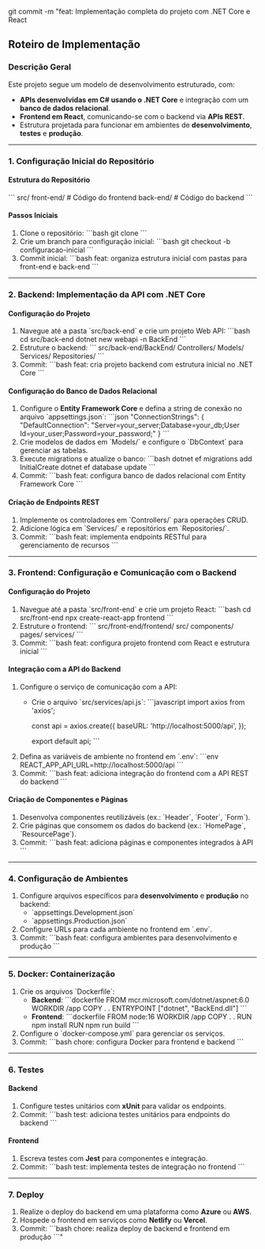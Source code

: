git commit -m "feat: Implementação completa do projeto com .NET Core e React

## Roteiro de Implementação

### Descrição Geral
Este projeto segue um modelo de desenvolvimento estruturado, com:
- **APIs desenvolvidas em C# usando o .NET Core** e integração com um **banco de dados relacional**.
- **Frontend em React**, comunicando-se com o backend via **APIs REST**.
- Estrutura projetada para funcionar em ambientes de **desenvolvimento**, **testes** e **produção**.

---

### 1. Configuração Inicial do Repositório

#### Estrutura do Repositório
\`\`\`
src/
  front-end/   # Código do frontend
  back-end/    # Código do backend
\`\`\`

#### Passos Iniciais
1. Clone o repositório:
   \`\`\`bash
   git clone <URL-DO-REPOSITORIO>
   \`\`\`
2. Crie um branch para configuração inicial:
   \`\`\`bash
   git checkout -b configuracao-inicial
   \`\`\`
3. Commit inicial:
   \`\`\`bash
   feat: organiza estrutura inicial com pastas para front-end e back-end
   \`\`\`

---

### 2. Backend: Implementação da API com .NET Core

#### Configuração do Projeto
1. Navegue até a pasta \`src/back-end\` e crie um projeto Web API:
   \`\`\`bash
   cd src/back-end
   dotnet new webapi -n BackEnd
   \`\`\`
2. Estruture o backend:
   \`\`\`
   src/back-end/BackEnd/
     Controllers/
     Models/
     Services/
     Repositories/
   \`\`\`
3. Commit:
   \`\`\`bash
   feat: cria projeto backend com estrutura inicial no .NET Core
   \`\`\`

#### Configuração do Banco de Dados Relacional
1. Configure o **Entity Framework Core** e defina a string de conexão no arquivo \`appsettings.json\`:
   \`\`\`json
   "ConnectionStrings": {
     "DefaultConnection": "Server=your_server;Database=your_db;User Id=your_user;Password=your_password;"
   }
   \`\`\`
2. Crie modelos de dados em \`Models/\` e configure o \`DbContext\` para gerenciar as tabelas.
3. Execute migrations e atualize o banco:
   \`\`\`bash
   dotnet ef migrations add InitialCreate
   dotnet ef database update
   \`\`\`
4. Commit:
   \`\`\`bash
   feat: configura banco de dados relacional com Entity Framework Core
   \`\`\`

#### Criação de Endpoints REST
1. Implemente os controladores em \`Controllers/\` para operações CRUD.
2. Adicione lógica em \`Services/\` e repositórios em \`Repositories/\`.
3. Commit:
   \`\`\`bash
   feat: implementa endpoints RESTful para gerenciamento de recursos
   \`\`\`

---

### 3. Frontend: Configuração e Comunicação com o Backend

#### Configuração do Projeto
1. Navegue até a pasta \`src/front-end\` e crie um projeto React:
   \`\`\`bash
   cd src/front-end
   npx create-react-app frontend
   \`\`\`
2. Estruture o frontend:
   \`\`\`
   src/front-end/frontend/
     src/
       components/
       pages/
       services/
   \`\`\`
3. Commit:
   \`\`\`bash
   feat: configura projeto frontend com React e estrutura inicial
   \`\`\`

#### Integração com a API do Backend
1. Configure o serviço de comunicação com a API:
   - Crie o arquivo \`src/services/api.js\`:
     \`\`\`javascript
     import axios from 'axios';

     const api = axios.create({
       baseURL: 'http://localhost:5000/api',
     });

     export default api;
     \`\`\`
2. Defina as variáveis de ambiente no frontend em \`.env\`:
   \`\`\`env
   REACT_APP_API_URL=http://localhost:5000/api
   \`\`\`
3. Commit:
   \`\`\`bash
   feat: adiciona integração do frontend com a API REST do backend
   \`\`\`

#### Criação de Componentes e Páginas
1. Desenvolva componentes reutilizáveis (ex.: \`Header\`, \`Footer\`, \`Form\`).
2. Crie páginas que consomem os dados do backend (ex.: \`HomePage\`, \`ResourcePage\`).
3. Commit:
   \`\`\`bash
   feat: adiciona páginas e componentes integrados à API
   \`\`\`

---

### 4. Configuração de Ambientes

1. Configure arquivos específicos para **desenvolvimento** e **produção** no backend:
   - \`appsettings.Development.json\`
   - \`appsettings.Production.json\`
2. Configure URLs para cada ambiente no frontend em \`.env\`.
3. Commit:
   \`\`\`bash
   feat: configura ambientes para desenvolvimento e produção
   \`\`\`

---

### 5. Docker: Containerização

1. Crie os arquivos \`Dockerfile\`:
   - **Backend**:
     \`\`\`dockerfile
     FROM mcr.microsoft.com/dotnet/aspnet:6.0
     WORKDIR /app
     COPY . .
     ENTRYPOINT ["dotnet", "BackEnd.dll"]
     \`\`\`
   - **Frontend**:
     \`\`\`dockerfile
     FROM node:16
     WORKDIR /app
     COPY . .
     RUN npm install
     RUN npm run build
     \`\`\`
2. Configure o \`docker-compose.yml\` para gerenciar os serviços.
3. Commit:
   \`\`\`bash
   chore: configura Docker para frontend e backend
   \`\`\`

---

### 6. Testes

#### Backend
1. Configure testes unitários com **xUnit** para validar os endpoints.
2. Commit:
   \`\`\`bash
   test: adiciona testes unitários para endpoints do backend
   \`\`\`

#### Frontend
1. Escreva testes com **Jest** para componentes e integração.
2. Commit:
   \`\`\`bash
   test: implementa testes de integração no frontend
   \`\`\`

---

### 7. Deploy

1. Realize o deploy do backend em uma plataforma como **Azure** ou **AWS**.
2. Hospede o frontend em serviços como **Netlify** ou **Vercel**.
3. Commit:
   \`\`\`bash
   chore: realiza deploy de backend e frontend em produção
   \`\`\`"
